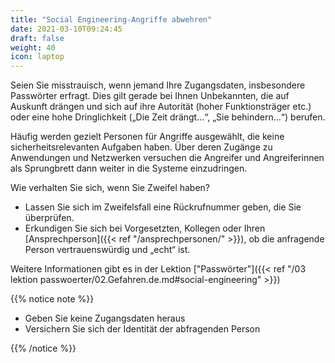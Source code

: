 ```yaml
---
title: "Social Engineering-Angriffe abwehren"
date: 2021-03-10T09:24:45
draft: false
weight: 40
icon: laptop
---
```

Seien Sie misstrauisch, wenn jemand Ihre Zugangsdaten, insbesondere Passwörter erfragt. Dies gilt gerade bei Ihnen Unbekannten, die auf Auskunft drängen und sich auf ihre Autorität (hoher Funktionsträger etc.) oder eine hohe Dringlichkeit („Die Zeit drängt…“, „Sie behindern...“) berufen.

Häufig werden gezielt Personen für Angriffe ausgewählt, die keine sicherheitsrelevanten Aufgaben haben. Über deren Zugänge zu Anwendungen und Netzwerken versuchen die Angreifer und Angreiferinnen als Sprungbrett dann weiter in die Systeme einzudringen.

Wie verhalten Sie sich, wenn Sie Zweifel haben?

- Lassen Sie sich im Zweifelsfall eine Rückrufnummer geben, die Sie überprüfen.
- Erkundigen Sie sich bei Vorgesetzten, Kollegen oder Ihren [Ansprechperson]({{< ref "/ansprechpersonen/" >}}), ob die anfragende Person vertrauenswürdig und „echt“ ist.

Weitere Informationen gibt es in der Lektion ["Passwörter"]({{< ref "/03 lektion passwoerter/02.Gefahren.de.md#social-engineering" >}})

{{% notice note %}} 

- Geben Sie keine Zugangsdaten heraus
- Versichern Sie sich der Identität der abfragenden Person

{{% /notice %}}

